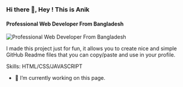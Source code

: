 ### Hi there 👋, Hey ! This is Anik
#### Professional Web Developer From Bangladesh
![Professional Web Developer From Bangladesh](https://encrypted-tbn0.gstatic.com/images?q=tbn:ANd9GcQpTQZ2ymiyWERMbA6iLXtu-GdpqGqVpWKlLg&s)

I made this project just for fun, it allows you to create nice and simple GitHub Readme files that you can copy/paste and use in your profile.

Skills: HTML/CSS/JAVASCRIPT

- 🔭 I’m currently working on this page. 




